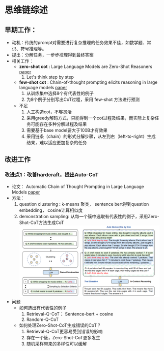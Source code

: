 # 思维链综述
## 早期工作： 
- 动机：传统的prompt对需要进行复杂推理的任务效果不佳，如数学题、常识、符号推理等。
- 提出：分解任务，一步步推理得到最终答案
- 相关工作：
  - **zero-shot cot** : Large Language Models are Zero-Shot Reasoners [paper](https://arxiv.org/abs/2205.11916)
    1.  Let's think step by step
  - **few-shot cot** : Chain-of-thought prompting elicits reasoning in large language models [paper](https://arxiv.org/abs/2201.11903)
    1.  从训练集中选择8个有代表性的例子
    2.  为8个例子分别写出CoT过程，采用 few-shot 方法进行预测
  - 不足
    1.  人工构造cot，不够灵活
    2.  采用greedy解码方式，只能得到一个cot过程及结果，而实际上复杂任务可能存在多种分解过程及结果
    3.  需要基于base model要大于100B才有效果
    4.  采用链条（chain）的形式分解步骤，从左到右（left-to-right）生成结果，难以适应更加复杂的任务

## 改进工作
### 改进点1：改善hardcraft，提出Auto-CoT
- 论文： Automatic Chain of Thought Prompting in Large Language Models [paper](https://arxiv.org/abs/2210.03493)
- 方法：
    1. question clustering : k-means 聚类， sentence bert得到question embedding， cosine计算相似度
    2. demonstration sampling:  从每一个簇中选取有代表性的例子，采用Zero-Shot-CoT方法生成CoT
![这是图片](https://github.com/jiayuchennlp/reading_papers/blob/main/prompt/pictures/auto-cot%E6%B5%81%E7%A8%8B%E5%9B%BE.png "Magic Gardens")
- 问题
  - 如何选出有代表性的例子
    1. Retrieval-Q-CoT： Sentence-bert + cosine
    2. Random-Q-CoT
  - 如何处理Zero-Shot-CoT生成错误的CoT？
    1. Retrieval-Q-CoT更容易受到错误的影响
    2. 存在一个簇，Zero-Shot-CoT更多发生
    3. 随机采样带来的多样性可以缓解
   



